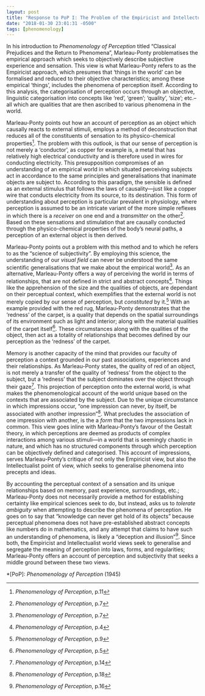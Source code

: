 ```yaml
---
layout: post
title: "Response to PoP I: The Problem of the Empiricist and Intellectualist Account of Perception"
date: "2018-01-30 23:01:31 -0500"
tags: [phenomenology]
---
```




In his introduction to *Phenomenology of Perception* titled “Classical Prejudices and the Return to Phenomena”, Marleau-Ponty problematises the empirical approach which seeks to objectively describe subjective experience and sensation. This view is what Marleau-Ponty refers to as the Empiricist approach, which presumes that ‘things in the world’ can be formalised and reduced to their objective characteristics; among these empirical ‘things’, includes the phenomena of perception itself. According to this analysis, the categorisation of perception occurs through an objective, linguistic categorisation into concepts like ‘red’, ‘green’; ‘quality’, ‘size’; etc.–all which are qualities that are then ascribed to various phenomena in the world.

Marleau-Ponty points out how an account of perception as an object which causally reacts to external stimuli, employs a method of deconstruction that reduces all of the constituents of sensation to its physico-chemical properties[^1]. The problem with this outlook, is that our sense of perception is not merely a ‘conductor’, as copper for example is, a metal that has relatively high electrical conductivity and is therefore used in wires for conducting electricity. This presupposition compromises of an understanding of an empirical world in which situated perceiving subjects act in accordance to the same principles and generalisations that inanimate objects are subject to. According to this paradigm, the sensible is defined as an external stimulus that follows the laws of causality—just like a copper wire that conducts electricity from its source, to its destination. This form of understanding about perception is particular prevalent in physiology, where perception is assumed to be an intricate variant of the more simple reflexes in which there is a *receiver* on one end and a *transmitter* on the other[^2]. Based on these sensations and stimulation that are causally conducted through the physico-chemical properties of the body’s neural paths, a perception of an external object is then derived.

[^1]: *Phenomenology of Perception*, p.11
[^2]: *Phenomenology of Perception*, p.7

Marleau-Ponty points out a problem with this method and to which he refers to as the “science of subjectivity”. By employing this science, the understanding of our *visual field* can never be understood the same scientific generalisations that we make about the empirical world[^3]. As an alternative, Marleau-Ponty offers a way of perceiving the world in terms of relationships, that are not defined in strict and abstract concepts[^4]. Things like the apprehension of the size and the qualities of objects, are dependant on their perceptual context, which exemplifies that the external world is not merely copied by our sense of perception, but *constituted* by it.[^5] With an example provided with the red rug, Marleau-Ponty demonstrates that the ‘redness’ of the carpet, is a quality that depends on the spatial surroundings of its environment such as light and interior; along with the material qualities of the carpet itself[^6]. These circumstances along with the qualities of the object, then act as a totality of relationships that becomes defined by our perception as the ‘redness’ of the carpet.

[^3]: *Phenomenology of Perception*, p.7
[^4]: *Phenomenology of Perception*, p.4
[^5]: *Phenomenology of Perception*, p.9
[^6]: *Phenomenology of Perception*, p.5

Memory is another capacity of the mind that provides our faculty of perception a context grounded in our past associations, experiences and their relationships. As Marleau-Ponty states, the quality of red of an object, is not merely a transfer of the quality of ‘redness’ from the object to the subject, but a ’redness’ that the subject dominates over the object through their gaze[^7]. This projection of perception onto the external world, is what makes the phenomenological account of the world unique based on the contexts that are associated by the subject. Due to the unique circumstance in which impressions occur, “one impression can never, by itself, be associated with another impression”[^8]. What precludes the association of one impression with another, is the a *form* that the two impressions lack in common. This view goes inline with Marleau-Ponty’s favour of the Gestalt theory, in which perceptions are deemed as products of complex interactions among various stimuli—in a world that is seemingly chaotic in nature, and which has no structured components through which perception can be objectively defined and categorised. This account of impressions, serves Marleau-Ponty’s critique of not only the Empiricist view, but also the Intellectualist point of view, which seeks to generalise phenomena into precepts and ideas.

[^7]: *Phenomenology of Perception*, p.14
[^8]: *Phenomenology of Perception*, p.18

By accounting the perceptual context of a sensation and its unique relationships based on memory, past experience, surroundings, etc.; Marleau-Ponty does not necessarily provide a method for establishing certainty like empirical sciences seek to do, but instead, asks us to *tolerate ambiguity* when attempting to describe the phenomena of perception. He goes on to say that “knowledge can never get hold of its objects” because perceptual phenomena does not have pre-established abstract concepts like numbers do in mathematics, and any attempt that claims to have such an understanding of phenomena, is likely a “deception and illusion”[^9]. Since both, the Empiricist and Intellectualist world views seek to generalise and segregate the meaning of perception into laws, forms, and regularities; Marleau-Ponty offers an account of perception and subjectivity that seeks a middle ground between these two views.

[^9]: *Phenomenology of Perception*, p.16


*[PoP]: *Phenomenology of Perception* (1945)
